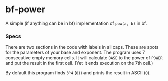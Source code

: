 # bf-power
A simple (if anything can be in bf) implementation of `pow(a, b)` in bf.

### Specs
There are two sections in the code with labels in all caps.
These are spots for the parameters of your base and exponent.
The program uses 7 consecutive empty memory cells.
It will calculate `BASE` to the power of `POWER` and put the result in the first cell.
(Yet it ends execution on the 7th cell.)

By default this program finds `3^4` (`81`) and prints the result in ASCII (`Q`).
